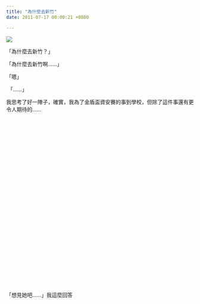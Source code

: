 ```yaml
---
title: "為什麼去新竹"
date: 2011-07-17 00:00:21 +0800

---
```


![](/images/slum-area/19_5.jpg)


「為什麼去新竹？」&nbsp;



「為什麼去新竹啊&hellip;&hellip;」



「嗯」



&nbsp;「&hellip;&hellip;」



我思考了好一陣子，確實，我為了金盾盃資安賽的事到學校，但除了這件事還有更令人期待的&hellip;&hellip;



&nbsp;



&nbsp;



&nbsp;



&nbsp;



&nbsp;



&nbsp;



&nbsp;



&nbsp;



&nbsp;



&nbsp;



&nbsp;



&nbsp;



&nbsp;



&nbsp;



&nbsp;



「想見她吧&hellip;&hellip;」我這麼回答


